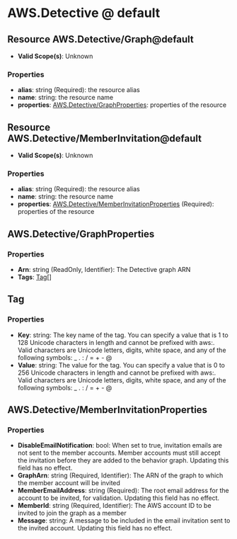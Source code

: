 # AWS.Detective @ default

## Resource AWS.Detective/Graph@default
* **Valid Scope(s)**: Unknown
### Properties
* **alias**: string (Required): the resource alias
* **name**: string: the resource name
* **properties**: [AWS.Detective/GraphProperties](#awsdetectivegraphproperties): properties of the resource

## Resource AWS.Detective/MemberInvitation@default
* **Valid Scope(s)**: Unknown
### Properties
* **alias**: string (Required): the resource alias
* **name**: string: the resource name
* **properties**: [AWS.Detective/MemberInvitationProperties](#awsdetectivememberinvitationproperties) (Required): properties of the resource

## AWS.Detective/GraphProperties
### Properties
* **Arn**: string (ReadOnly, Identifier): The Detective graph ARN
* **Tags**: [Tag](#tag)[]

## Tag
### Properties
* **Key**: string: The key name of the tag. You can specify a value that is 1 to 128 Unicode characters in length and cannot be prefixed with aws:. Valid characters are Unicode letters, digits, white space, and any of the following symbols: _ . : / = + - @ 
* **Value**: string: The value for the tag. You can specify a value that is 0 to 256 Unicode characters in length and cannot be prefixed with aws:. Valid characters are Unicode letters, digits, white space, and any of the following symbols: _ . : / = + - @ 

## AWS.Detective/MemberInvitationProperties
### Properties
* **DisableEmailNotification**: bool: When set to true, invitation emails are not sent to the member accounts. Member accounts must still accept the invitation before they are added to the behavior graph. Updating this field has no effect.
* **GraphArn**: string (Required, Identifier): The ARN of the graph to which the member account will be invited
* **MemberEmailAddress**: string (Required): The root email address for the account to be invited, for validation. Updating this field has no effect.
* **MemberId**: string (Required, Identifier): The AWS account ID to be invited to join the graph as a member
* **Message**: string: A message to be included in the email invitation sent to the invited account. Updating this field has no effect.

